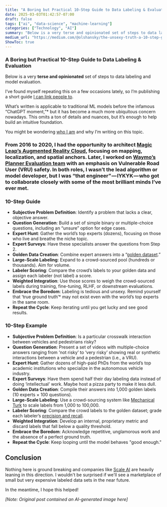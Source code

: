 ```yaml
---
title: "A Boring but Practical 10-Step Guide to Data Labeling & Evaluation"
date: 2025-03-03T01:42:57-07:00
draft: false
tags: ["ai", "data-science", "machine-learning"]
categories: ["Technology", "AI"]
summary: "Below is a very terse and opinionated set of steps to data labeling and model evaluation."
medium_url: "https://medium.com/@olshansky/the-unsexy-truth-a-10-step-guide-to-data-labeling-that-actually-works-47f75828fd16"
ShowToc: true
---
```


### A Boring but Practical 10-Step Guide to Data Labeling & Evaluation

Below is a very **terse and opinionated** set of steps to data labeling and model evaluation.

I’ve found myself repeating this on a few occasions lately, so I’m publishing a short guide [I can link people to](https://simonwillison.net/2024/Jul/13/give-people-something-to-link-to/).

What’s written is applicable to traditional ML models before the infamous “ChatGPT moment,”\* but it has become a much more ubiquitous concern nowadays. This omits a ton of details and nuances, but it’s enough to help build an intuitive foundation.

You might be wondering [who I am](https://olshansky.info/) and why I’m writing on this topic.

### From 2016 to 2020, I had the opportunity to architect [Magic Leap’s Augmented Reality Cloud](https://www.magicleap.care/hc/en-us/articles/9312806819597-AR-Cloud), focusing on mapping, localization, and spatial anchors. Later, I worked on [Waymo’s Planner Evaluation team](https://www.linkedin.com/jobs/view/senior-software-engineer-ml-planner-evaluation-at-waymo-4120748430/) with an emphasis on Vulnerable Road User (VRU) safety. In both roles, I wasn’t the lead algorithm or model developer, but I was “that engineer” — IYKYK — who got to collaborate closely with some of the most brilliant minds I’ve ever met.

### 10-Step Guide

- **Subjective Problem Definition**: Identify a problem that lacks a clear, objective answer.
- **Question Generation**: Build a set of simple binary or multiple-choice questions, including an “unsure” option for edge cases.
- **Expert Hunt**: Gather the world’s top experts (dozens), focusing on those who live and breathe the niche topic.
- **Expert Surveys**: Have these specialists answer the questions from Step 2.
- **Golden Data Creation**: Combine expert answers into a “[golden dataset](https://en.wikipedia.org/wiki/Golden_record_%28informatics%29).”
- **Large-Scale Labeling**: Expand to a crowd-sourced pool (hundreds or thousands). Aim for volume.
- **Labeler Scoring**: Compare the crowd’s labels to your golden data and assign each labeler (not label) a score.
- **Weighted Integration**: Use those scores to weigh the crowd-sourced labels during training, fine-tuning, RLHF, or downstream evaluations.
- **Embrace the Boredom**: Labeling is tedious and unsexy. Remind yourself that ‘true ground truth’\* may not exist even with the world’s top experts in the same room.
- **Repeat the Cycle**: Keep iterating until you get lucky and see good results.

### **10-Step Example**

- **Subjective Problem Definition**: Is a particular crosswalk interaction between vehicles and pedestrians risky?
- **Question Generation**: Present a set of videos with multiple-choice answers ranging from ‘not risky’ to ‘very risky’ showing real or synthetic interactions between a vehicle and a pedestrian (i.e., a VRU).
- **Expert Hunt**: Gather dozens of high-paid PhDs from the world’s top academic institutions who specialize in the autonomous vehicle industry.
- **Expert Surveys**: Have them spend half their day labeling data instead of doing ‘intellectual’ work. Maybe host a pizza party to make it less dull.
- **Golden Data Creation**: Compile their answers into 1,000 golden labels (10 experts × 100 questions).
- **Large-Scale Labeling**: Use a crowd-sourcing system like [Mechanical Turk](https://www.mturk.com/) to scale labels from 1,000 to 100,000.
- **Labeler Scoring**: Compare the crowd labels to the golden dataset; grade each labeler’s [precision and recall](https://en.wikipedia.org/wiki/Precision_and_recall).
- **Weighted Integration**: Develop an internal, proprietary metric and discard labels that fall below a quality threshold.
- **Embrace the Boredom**: Acknowledge repetitive, unglamorous work and the absence of a perfect ground truth.
- **Repeat the Cycle**: Keep looping until the model behaves "good enough."

## Conclusion

Nothing here is ground breaking and companies like [Scale AI](https://scale.com/) are heavily leaning in this direction. I wouldn't be surprised if we'll see a marketplace of small but very expensive labeled data sets in the near future.

In the meantime, I hope this helped!

_[Note: Original post contained an AI-generated image here]_
